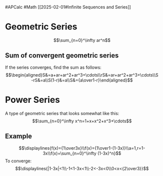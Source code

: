 #APCalc 
#Math 
[[2025-02-01#Infinite Sequences and Series]]
# Geometric Series
$$\sum_{n=0}^\infty ar^n$$
## Sum of convergent geometric series
If the series converges, find the sum as follows:$$\begin{aligned}S&=a+ar+ar^2+ar^3+\cdots\\rS&=ar+ar^2+ar^3+\cdots\\S-rS&=a\\S(1-r)&=a\\S&={a\over1-r}\end{aligned}$$
# Power Series
A type of geometric series that looks somewhat like this:$$\sum_{n=0}^\infty x^n=1+x+x^2+x^3+\cdots$$
## Example
$$\displaylines{f(x)={1\over3x}\\f(x)={1\over1-(1-3x)}\\a=1,r=1-3x\\f(x)=\sum_{n=0}^\infty (1-3x)^n}$$To converge:$$\displaylines{|1-3x|<1\\-1<1-3x<1\\-2<-3x<0\\0<x<{2\over3}}$$